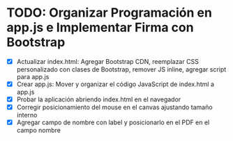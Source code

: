 # TODO: Organizar Programación en app.js e Implementar Firma con Bootstrap

- [x] Actualizar index.html: Agregar Bootstrap CDN, reemplazar CSS personalizado con clases de Bootstrap, remover JS inline, agregar script para app.js
- [x] Crear app.js: Mover y organizar el código JavaScript de index.html a app.js
- [x] Probar la aplicación abriendo index.html en el navegador
- [x] Corregir posicionamiento del mouse en el canvas ajustando tamaño interno
- [x] Agregar campo de nombre con label y posicionarlo en el PDF en el campo nombre
